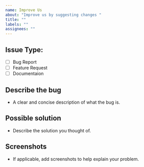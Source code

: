 ```yaml
---
name: Improve Us
about: "Improve us by suggesting changes "
title: ""
labels: ""
assignees: ""
---
```


## Issue Type:

- [ ] Bug Report
- [ ] Feature Request
- [ ] Documentaion

## **Describe the bug**

- A clear and concise description of what the bug is.

## **Possible solution**

- Describe the solution you thought of.

## **Screenshots**

- If applicable, add screenshots to help explain your problem.